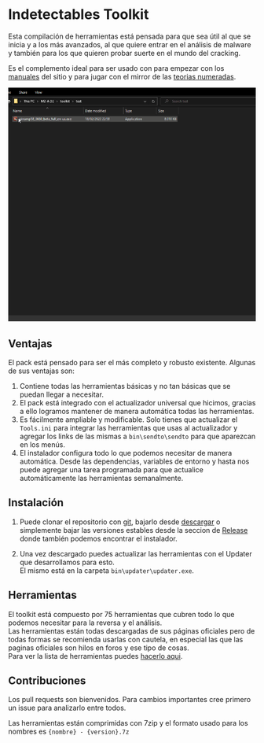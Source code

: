 # Indetectables Toolkit

Esta compilación de herramientas está pensada para que sea útil al que se inicia y a los más avanzados, al que quiere entrar en el análisis de malware y también para los que quieren probar suerte en el mundo del cracking.

Es el complemento ideal para ser usado con para empezar con los [manuales](https://github.com/indetectables-net/manuals) del sitio y para jugar con el mirror de las [teorias numeradas]( https://github.com/indetectables-net/teorias-numeradas).

![](assets/demo.gif)


## Ventajas

El pack está pensado para ser el más completo y robusto existente.
Algunas de sus ventajas son:
1. Contiene todas las herramientas básicas y no tan básicas que se puedan llegar a necesitar.
2. El pack está integrado con el actualizador universal que hicimos, gracias a ello logramos mantener de manera automática todas las herramientas.
3. Es fácilmente ampliable y modificable. Solo tienes que actualizar el `Tools.ini` para integrar las herramientas que usas al actualizador y agregar los links de las mismas a `bin\sendto\sendto` para que aparezcan en los menús.
4. El instalador configura todo lo que podemos necesitar de manera automática. Desde las dependencias, variables de entorno y hasta nos puede agregar una tarea programada para que actualice automáticamente las herramientas semanalmente.


## Instalación

1. Puede clonar el repositorio con [git](https://git-scm.com/download/win), bajarlo desde [descargar](https://github.com/indetectables-net/toolkit/archive/refs/heads/master.zip) o simplemente bajar las versiones estables desde la seccion de [Release](https://github.com/indetectables-net/toolkit/releases) donde también podemos encontrar el instalador.

2. Una vez descargado puedes actualizar las herramientas con el Updater que desarrollamos para esto. <br/>
El mismo está en la carpeta `bin\updater\updater.exe`.


## Herramientas

El toolkit está compuesto por 75 herramientas que cubren todo lo que podemos necesitar para la reversa y el análisis. <br/>
Las herramientas están todas descargadas de sus páginas oficiales pero de todas formas se recomienda usarlas con cautela, en especial las que las paginas oficiales son hilos en foros y ese tipo de cosas. <br/>
Para ver la lista de herramientas puedes [hacerlo aqui](TOOLS.md).


## Contribuciones

Los pull requests son bienvenidos. Para cambios importantes cree primero un issue para analizarlo entre todos.

Las herramientas están comprimidas con 7zip y el formato usado para los nombres es `{nombre} - {version}.7z`
